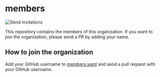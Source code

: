 # members

![Send invitations](https://github.com/golang-friends/members/workflows/Send%20invitations/badge.svg)

This repository contains the members of this organization. If you want to join the organization, please send a PR by adding your name.

## How to join the organization

Add your GitHub username to [members.yaml](./members.yaml) and send a pull request with your GitHub username.
